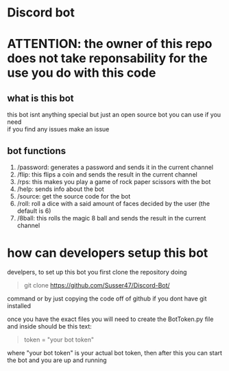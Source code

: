 # Discord bot
# ATTENTION: the owner of this repo does not take reponsability for the use you do with this code
## what is this bot  
this bot isnt anything special but just an open source bot you can use if you need  
if you find any issues make an issue
## bot functions  
1. /password: generates a password and sends it in the current channel  
2. /flip: this flips a coin and sends the result in the current channel  
3. /rps: this makes you play a game of rock paper scissors with the bot
4. /help: sends info about the bot  
5. /source: get the source code for the bot
6. /roll: roll a dice with a said amount of faces decided by the user (the default is 6)  
7. /8ball: this rolls the magic 8 ball and sends the result in the current channel
# how can developers setup this bot  
develpers, to set up this bot you first clone the repository doing  
> git clone https://github.com/Susser47/Discord-Bot/  

command or by just copying the code off of github if you dont have git installed  
  
once you have the exact files you will need to create the BotToken.py file and inside should be this text:  
> token = "your bot token"  

where "your bot token" is your actual bot token, then after this you can start the bot and you are up and running
